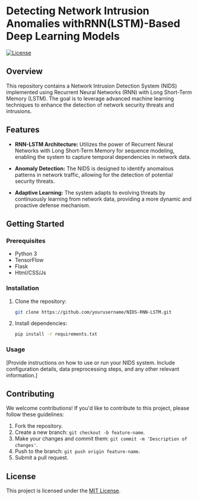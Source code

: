 
# Detecting Network Intrusion Anomalies withRNN(LSTM)-Based Deep Learning Models

[![License](https://img.shields.io/badge/license-MIT-blue.svg)](LICENSE.md)

## Overview

This repository contains a Network Intrusion Detection System (NIDS) implemented using Recurrent Neural Networks (RNN) with Long Short-Term Memory (LSTM). The goal is to leverage advanced machine learning techniques to enhance the detection of network security threats and intrusions.

## Features

- **RNN-LSTM Architecture:** Utilizes the power of Recurrent Neural Networks with Long Short-Term Memory for sequence modeling, enabling the system to capture temporal dependencies in network data.

- **Anomaly Detection:** The NIDS is designed to identify anomalous patterns in network traffic, allowing for the detection of potential security threats.

- **Adaptive Learning:** The system adapts to evolving threats by continuously learning from network data, providing a more dynamic and proactive defense mechanism.

## Getting Started

### Prerequisites

- Python 3
- TensorFlow
- Flask
- Html/CSS/Js


### Installation

1. Clone the repository:

   ```bash
   git clone https://github.com/yourusername/NIDS-RNN-LSTM.git
   ```

2. Install dependencies:

   ```bash
   pip install -r requirements.txt
   ```

### Usage

[Provide instructions on how to use or run your NIDS system. Include configuration details, data preprocessing steps, and any other relevant information.]

## Contributing

We welcome contributions! If you'd like to contribute to this project, please follow these guidelines:

1. Fork the repository.
2. Create a new branch: `git checkout -b feature-name`.
3. Make your changes and commit them: `git commit -m 'Description of changes'`.
4. Push to the branch: `git push origin feature-name`.
5. Submit a pull request.

## License

This project is licensed under the [MIT License](LICENSE.md).


